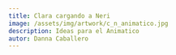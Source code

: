 ```yaml
---
title: Clara cargando a Neri
image: /assets/img/artwork/c_n_animatico.jpg
description: Ideas para el Animatico
autor: Danna Caballero
---
```

